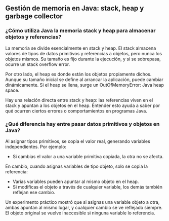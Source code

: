 <h2 align="left"> Gestión de memoria en Java: stack, heap y garbage collector </h2>

<h3 align="left"> ¿Cómo utiliza Java la memoria stack y heap para almacenar objetos y referencias?
 </h3>

<p align="left"> La memoria se divide esencialmente en stack y heap. El stack almacena valores de tipos de datos primitivos y referencias a objetos, pero nunca los objetos mismos. Su tamaño es fijo durante la ejecución, y si se sobrepasa, ocurre un stack overflow error.

Por otro lado, el heap es donde están los objetos propiamente dichos. Aunque su tamaño inicial se define al arrancar la aplicación, puede cambiar dinámicamente. Si el heap se llena, surge un OutOfMemoryError: Java heap space.

Hay una relación directa entre stack y heap: las referencias viven en el stack y apuntan a los objetos en el heap. Entender esto ayuda a saber por qué ocurren ciertos errores o comportamientos en programas Java.

 </p>

 <h3 align="left"> ¿Qué diferencia hay entre pasar datos primitivos y objetos en Java? </h3>

<p align="left"> Al asignar tipos primitivos, se copia el valor real, generando variables independientes. Por ejemplo:

* Si cambias el valor a una variable primitiva copiada, la otra no se afecta.

En cambio, cuando asignas variables de tipo objeto, solo se copia la referencia:

* Varias variables pueden apuntar al mismo objeto en el heap.
* Si modificas el objeto a través de cualquier variable, los demás también reflejan ese cambio.

Un experimento práctico mostró que si asignas una variable objeto a otra, ambas apuntan al mismo lugar, y cualquier cambio se ve reflejado siempre. El objeto original se vuelve inaccesible si ninguna variable lo referencia.

 </p>